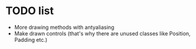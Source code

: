 # TODO list

- More drawing methods with antyaliasing
- Make drawn controls (that's why there are unused classes like Position, Padding etc.)
